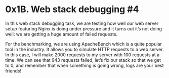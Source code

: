 # 0x1B. Web stack debugging #4

In this web stack debugging task, we are testing how well our web server setup
featuring Nginx is doing under pressure and it turns out it’s not doing well:
we are getting a huge amount of failed requests.

For the benchmarking, we are using ApacheBench which is a quite popular tool in the industry.
It allows you to simulate HTTP requests to a web server.
In this case, I will make 2000 requests to my server with 100 requests at a time.
We can see that 943 requests failed, let’s fix our stack so that we get to 0,
and remember that when something is going wrong, logs are your best friends!
